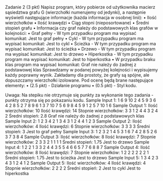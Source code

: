 Zadanie 2 (3 pkt)
Napisz program, który pobierze od użytkownika macierz sąsiedztwa grafu G (wierzchołki numerujemy od jedynki), a następnie wyświetli następujące informacje (każda informacja w osobnej linii):
•	Ilość wierzchołków
•	Ilość krawędzi
•	Ciąg stopni (nieposortowane)
•	Średni stopień grafu
•	Informacja czy graf należy do podstawowych klas grafów w kolejności:
•	Graf pełny - W tym przypadku program ma wypisać komunikat: Jest to graf pełny
•	Cykl - W tym przypadku program ma wypisać komunikat: Jest to cykl
•	Ścieżka - W tym przypadku program ma wypisać komunikat: Jest to ścieżka
•	Drzewo - W tym przypadku program ma wypisać komunikat: Jest to drzewo
•	Hiperkostka - W tym przypadku program ma wypisać komunikat: Jest to hiperkostka
•	W przypadku braku klas program ma wypisać komunikat: Graf nie należy do żadnej z podstawowej klas
Sprawdzamy w podanej powyżej kolejności i wypisujemy każdy poprawny wynik. Zakładamy dla prostoty, że grafy są spójne, ale dopuszczamy wierzchołki izolowane.
Pod ocenę będą brane następujące elementy:
•	(2.5 pkt) - Działanie programu
•	(0.5 pkt) - Styl kodu.

Uwaga: Na stepiku nie otrzymuje się punkty za wykonanie tego zadania - punkty otrzyma się po pokazaniu kodu.
Sample Input 1:
1 6 9 10
2 4 5 9
3 6
4 2 8
5 2 7 8 9
6 1 3 7 10
7 5 6 9
8 4 5
9 1 2 5 7
10 1 6
Sample Output 1:
Ilość wierzchołków: 10
Ilość krawędzi: 14
Stopnie wierzchołków: 3 3 1 2 4 4 3 2 4 2
Średni stopień: 2.8
Graf nie należy do żadnej z podstawowych klas
Sample Input 2:
1 2 3 4
2 1 3 4
3 1 2 4
4 1 2 3
Sample Output 2:
Ilość wierzchołków: 4
Ilość krawędzi: 6
Stopnie wierzchołków: 3 3 3 3
Średni stopień: 3
Jest to graf pełny
Sample Input 3:
1 2 3
2 1 4 5
3 1 6 7
4 2 8
5 2
6 3
7 3
8 4
Sample Output 3:
Ilość wierzchołków: 8
Ilość krawędzi: 7
Stopnie wierzchołków: 2 3 3 2 1 1 1 1
Średni stopień: 1.75
Jest to drzewo
Sample Input 4:
1 2
2 1 3
3 2 4
4 3 5
5 4 6
6 5 7
7 6 8
8 7
Sample Output 4:
Ilość wierzchołków: 8
Ilość krawędzi: 7
Stopnie wierzchołków: 1 2 2 2 2 2 2 1
Średni stopień: 1.75
Jest to ścieżka
Jest to drzewo
Sample Input 5:
1 3 4
2 3 4
3 1 2
4 1 2
Sample Output 5:
Ilość wierzchołków: 4
Ilość krawędzi: 4
Stopnie wierzchołków: 2 2 2 2
Średni stopień: 2
Jest to cykl
Jest to hiperkostka
